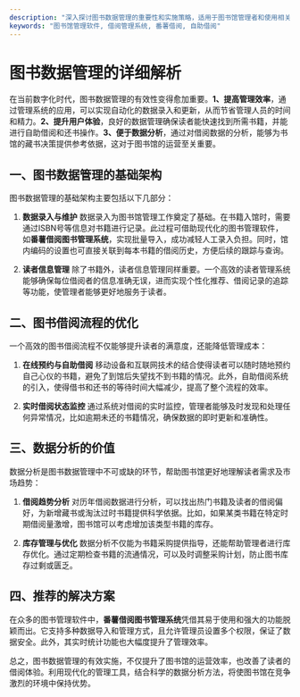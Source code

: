 ```yaml
---
description: "深入探讨图书数据管理的重要性和实施策略，适用于图书馆管理者和使用相关系统的工作人员。"
keywords: "图书馆管理软件, 借阅管理系统, 番薯借阅, 自助借阅"
---
```

# 图书数据管理的详细解析

在当前数字化时代，图书数据管理的有效性变得愈加重要。**1、提高管理效率**，通过管理系统的应用，可以实现自动化的数据录入和更新，从而节省管理人员的时间和精力。**2、提升用户体验**，良好的数据管理确保读者能快速找到所需书籍，并能进行自助借阅和还书操作。**3、便于数据分析**，通过对借阅数据的分析，能够为书馆的藏书决策提供参考依据，这对于图书馆的运营至关重要。

## 一、图书数据管理的基础架构

图书数据管理的基础架构主要包括以下几部分：

1. **数据录入与维护**
   数据录入为图书馆管理工作奠定了基础。在书籍入馆时，需要通过ISBN号等信息对书籍进行记录。此过程可借助现代化的图书管理软件，如**番薯借阅图书管理系统**，实现批量导入，成功减轻人工录入负担。同时，馆内编码的设置也可直接关联到每本书籍的借阅历史，方便后续的跟踪与查询。

2. **读者信息管理**
   除了书籍外，读者信息管理同样重要。一个高效的读者管理系统能够确保每位借阅者的信息准确无误，进而实现个性化推荐、借阅记录的追踪等功能，使管理者能够更好地服务于读者。

## 二、图书借阅流程的优化

一个高效的图书借阅流程不仅能够提升读者的满意度，还能降低管理成本：

1. **在线预约与自助借阅**
   移动设备和互联网技术的结合使得读者可以随时随地预约自己心仪的书籍，避免了到馆后失望找不到书籍的情况。此外，自助借阅系统的引入，使得借书和还书的等待时间大幅减少，提高了整个流程的效率。

2. **实时借阅状态监控**
   通过系统对借阅的实时监控，管理者能够及时发现和处理任何异常情况，比如逾期未还的书籍情况，确保数据的即时更新和准确性。

## 三、数据分析的价值

数据分析是图书数据管理中不可或缺的环节，帮助图书馆更好地理解读者需求及市场趋势：

1. **借阅趋势分析**
   对历年借阅数据进行分析，可以找出热门书籍及读者的借阅偏好，为新增藏书或淘汰过时书籍提供科学依据。比如，如果某类书籍在特定时期借阅量激增，图书馆可以考虑增加该类型书籍的库存。

2. **库存管理与优化**
   数据分析不仅能为书籍采购提供指导，还能帮助管理者进行库存优化。通过定期检查书籍的流通情况，可以及时调整采购计划，防止图书库存过剩或匮乏。

## 四、推荐的解决方案

在众多的图书管理软件中，**番薯借阅图书管理系统**凭借其易于使用和强大的功能脱颖而出。它支持多种数据导入和管理方式，且允许管理员设置多个权限，保证了数据安全。此外，其实时统计功能也大幅度提升了管理效率。

总之，图书数据管理的有效实施，不仅提升了图书馆的运营效率，也改善了读者的借阅体验。利用现代化的管理工具，结合科学的数据分析方法，将使图书馆在竞争激烈的环境中保持优势。
